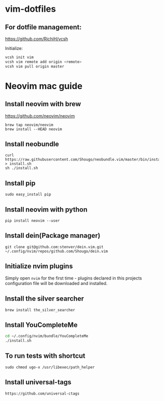# vim-dotfiles
## For dotfile management:
https://github.com/RichiH/vcsh

Initialize:
```sh
vcsh init vim
vcsh vim remote add origin <remote>
vcsh vim pull origin master
```
# Neovim mac guide

## Install neovim with brew
https://github.com/neovim/neovim
```
brew tap neovim/neovim
brew install --HEAD neovim
```

## Install neobundle
```
curl https://raw.githubusercontent.com/Shougo/neobundle.vim/master/bin/install.sh > install.sh
sh ./install.sh
```

## Install pip
`sudo easy_install pip`

## Install neovim with python
`pip install neovim --user`

## Install dein(Package manager)
`git clone git@github.com:stenver/dein.vim.git ~/.config/nvim/repos/github.com/Shougo/dein.vim`

## Initialize nvim plugins
Simply open `nvim` for the first time - plugins declared in this projects configuration file will be downloaded and installed.

## Install the silver searcher
`brew install the_silver_searcher`

## Install YouCompleteMe
```sh
cd ~/.config/nvim/bundle/YouCompleteMe
./install.sh
```

## To run tests with shortcut
`sudo chmod ugo-x /usr/libexec/path_helper`

## Install universal-tags
`https://github.com/universal-ctags`

